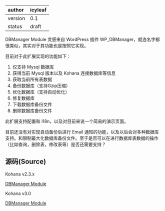 | author | icyleaf|
|:-------|:-------|
| version | 0.1    |
| status | draft  |

DBManager Module 灵感来自 WordPress 插件 WP\_DBManager，就连名字都很类似，其实对于其功能也是按照它实现。

目前对于此扩展实现的功能如下：

  1. 仅支持 Mysql 数据库
  1. 获得当前 Mysql 版本以及 Kohana 连接数据库等信息
  1. 获取当前所有表数据
  1. 备份数据库（支持Gzip压缩）
  1. 优化数据库（支持自动优化）
  1. 修复数据库
  1. 下载数据库备份文件
  1. 删除数据库备份文件

此扩展支持配置和 i18n，以及对目前来说一个简易的演示页面。

目前还没有对实现自动备份后进行 Email 通知的功能，以及以后会对多种数据库支持。和限制最大化数据库备份文件。至于是否可以在进行数据库表数据的操作（比如查询，删除表，修改表等）是否还需要支持？

## 源码(Source) ##

Kohana v2.3.x

[DBManager Module](http://code.google.com/p/kohana-fans-cn/source/browse/trunk/2.3.x/modules/dbmanager/)

Kohana v3.0

[DBManager Module](http://code.google.com/p/kohana-fans-cn/source/browse/trunk/3.0/modules/dbmanager/)